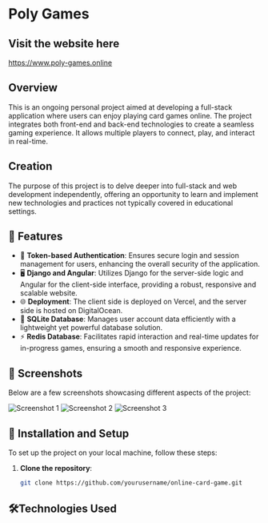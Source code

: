 # Poly Games

## Visit the website here

https://www.poly-games.online

## Overview

This is an ongoing personal project aimed at developing a full-stack application where users can enjoy playing card games online. The project integrates both front-end and back-end technologies to create a seamless gaming experience. It allows multiple players to connect, play, and interact in real-time.

## Creation

The purpose of this project is to delve deeper into full-stack and web development independently, offering an opportunity to learn and implement new technologies and practices not typically covered in educational settings.

## 🌟 Features

- 🔑 **Token-based Authentication**: Ensures secure login and session management for users, enhancing the overall security of the application.
- 🖥️ **Django and Angular**: Utilizes Django for the server-side logic and Angular for the client-side interface, providing a robust, responsive and scalable website.
- 🌐 **Deployment**: The client side is deployed on Vercel, and the server side is hosted on DigitalOcean.
- 📂 **SQLite Database**: Manages user account data efficiently with a lightweight yet powerful database solution.
- ⚡ **Redis Database**: Facilitates rapid interaction and real-time updates for in-progress games, ensuring a smooth and responsive experience.

## 📸 Screenshots

Below are a few screenshots showcasing different aspects of the project:

![Screenshot 1](path/to/screenshot1.png)
![Screenshot 2](path/to/screenshot2.png)
![Screenshot 3](path/to/screenshot3.png)

## 🚀 Installation and Setup

To set up the project on your local machine, follow these steps:

1. **Clone the repository**:
   ```sh
   git clone https://github.com/yourusername/online-card-game.git

## 🛠️Technologies Used

